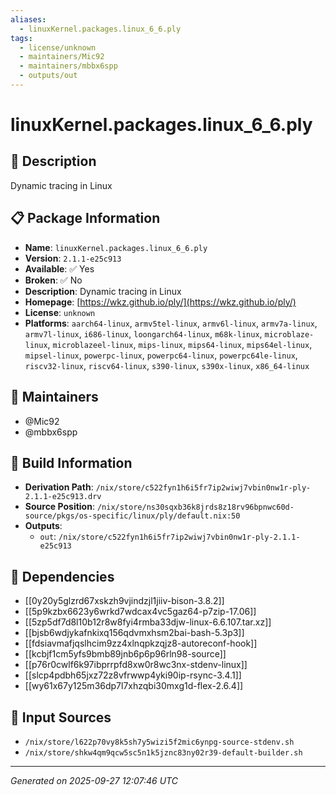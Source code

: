 ```yaml
---
aliases:
  - linuxKernel.packages.linux_6_6.ply
tags:
  - license/unknown
  - maintainers/Mic92
  - maintainers/mbbx6spp
  - outputs/out
---
```


# linuxKernel.packages.linux_6_6.ply

## 📝 Description

Dynamic tracing in Linux

## 📋 Package Information

- **Name**: `linuxKernel.packages.linux_6_6.ply`
- **Version**: `2.1.1-e25c913`
- **Available**: ✅ Yes
- **Broken**: ✅ No
- **Description**: Dynamic tracing in Linux
- **Homepage**: [https://wkz.github.io/ply/](https://wkz.github.io/ply/)
- **License**: `unknown`
- **Platforms**: `aarch64-linux`, `armv5tel-linux`, `armv6l-linux`, `armv7a-linux`, `armv7l-linux`, `i686-linux`, `loongarch64-linux`, `m68k-linux`, `microblaze-linux`, `microblazeel-linux`, `mips-linux`, `mips64-linux`, `mips64el-linux`, `mipsel-linux`, `powerpc-linux`, `powerpc64-linux`, `powerpc64le-linux`, `riscv32-linux`, `riscv64-linux`, `s390-linux`, `s390x-linux`, `x86_64-linux`
## 👥 Maintainers

- @Mic92
- @mbbx6spp


## 🔧 Build Information

- **Derivation Path**: `/nix/store/c522fyn1h6i5fr7ip2wiwj7vbin0nw1r-ply-2.1.1-e25c913.drv`
- **Source Position**: `/nix/store/ns30sqxb36k8jrds8z18rv96bpnwc60d-source/pkgs/os-specific/linux/ply/default.nix:50`
- **Outputs**:
  - `out`:  `/nix/store/c522fyn1h6i5fr7ip2wiwj7vbin0nw1r-ply-2.1.1-e25c913`

## 🔗 Dependencies

- [[0y20y5glzrd67xskzh9vjindzjl1jiiv-bison-3.8.2]]
- [[5p9kzbx6623y6wrkd7wdcax4vc5gaz64-p7zip-17.06]]
- [[5zp5df7d8l10b12r8w8fyi4rmba33djw-linux-6.6.107.tar.xz]]
- [[bjsb6wdjykafnkixq156qdvmxhsm2bai-bash-5.3p3]]
- [[fdsiavmafjqslhcim9zz4xlnqpkzqjz8-autoreconf-hook]]
- [[kcbjf1cm5yfs9bmb89jnb6p6p96rln98-source]]
- [[p76r0cwlf6k97ibprrpfd8xw0r8wc3nx-stdenv-linux]]
- [[slcp4pdbh65jxz72z8vfrwwp4yki90ip-rsync-3.4.1]]
- [[wy61x67y125m36dp7l7xhzqbi30mxg1d-flex-2.6.4]]

## 📁 Input Sources

- `/nix/store/l622p70vy8k5sh7y5wizi5f2mic6ynpg-source-stdenv.sh`
- `/nix/store/shkw4qm9qcw5sc5n1k5jznc83ny02r39-default-builder.sh`

---
*Generated on 2025-09-27 12:07:46 UTC*
